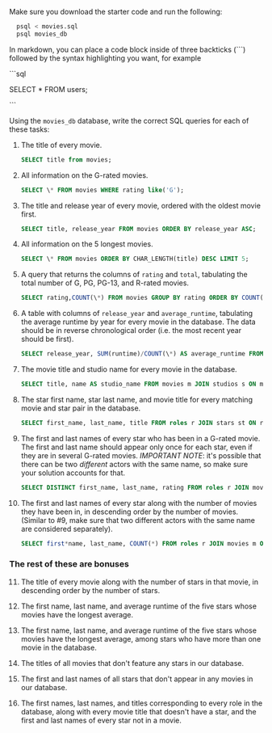 Make sure you download the starter code and run the following:

```sh
  psql < movies.sql
  psql movies_db
```

In markdown, you can place a code block inside of three backticks (```) followed by the syntax highlighting you want, for example

\```sql

SELECT \* FROM users;

\```

Using the `movies_db` database, write the correct SQL queries for each of these tasks:

1.  The title of every movie.
    ```sql
    SELECT title from movies;
    ```
2.  All information on the G-rated movies.
    ```sql
    SELECT \* FROM movies WHERE rating like('G');
    ```
3.  The title and release year of every movie, ordered with the
    oldest movie first.
    ```sql
    SELECT title, release_year FROM movies ORDER BY release_year ASC;
    ```
4.  All information on the 5 longest movies.
    ```sql
    SELECT \* FROM movies ORDER BY CHAR_LENGTH(title) DESC LIMIT 5;
    ```
5.  A query that returns the columns of `rating` and `total`, tabulating the
    total number of G, PG, PG-13, and R-rated movies.
    ```sql
    SELECT rating,COUNT(\*) FROM movies GROUP BY rating ORDER BY COUNT(rating);
    ```
6.  A table with columns of `release_year` and `average_runtime`,
    tabulating the average runtime by year for every movie in the database. The data should be in reverse chronological order (i.e. the most recent year should be first).
    ```sql
    SELECT release_year, SUM(runtime)/COUNT(\*) AS average_runtime FROM movies GROUP BY release_year ORDER BY release_year DESC;
    ```
7.  The movie title and studio name for every movie in the
    database.
    ```sql
    SELECT title, name AS studio_name FROM movies m JOIN studios s ON m.studio_id = s.id;
    ```
8.  The star first name, star last name, and movie title for every
    matching movie and star pair in the database.
    ```sql
    SELECT first_name, last_name, title FROM roles r JOIN stars st ON r.star_id = st.id JOIN movies m ON r.movie_id = m.id;
    ```
9.  The first and last names of every star who has been in a G-rated movie. The first and last name should appear only once for each star, even if they are in several G-rated movies. _IMPORTANT NOTE_: it's possible that there can be two _different_ actors with the same name, so make sure your solution accounts for that.
    ```sql
    SELECT DISTINCT first_name, last_name, rating FROM roles r JOIN movies m ON r.movie_id = m.id JOIN stars s ON r.star_id = s.id WHERE (rating='G');
    ```
10. The first and last names of every star along with the number
    of movies they have been in, in descending order by the number of movies. (Similar to #9, make sure
    that two different actors with the same name are considered separately).
    ```sql
    SELECT first*name, last_name, COUNT(*) FROM roles r JOIN movies m ON r.movie*id = m.id JOIN stars s ON r.star_id = s.id GROUP BY first_name, last_name ORDER BY COUNT(*) DESC;
    ```

### The rest of these are bonuses

11. The title of every movie along with the number of stars in
    that movie, in descending order by the number of stars.

12. The first name, last name, and average runtime of the five
    stars whose movies have the longest average.

13. The first name, last name, and average runtime of the five
    stars whose movies have the longest average, among stars who have more than one movie in the database.

14. The titles of all movies that don't feature any stars in our
    database.

15. The first and last names of all stars that don't appear in any movies in our database.

16. The first names, last names, and titles corresponding to every
    role in the database, along with every movie title that doesn't have a star, and the first and last names of every star not in a movie.
